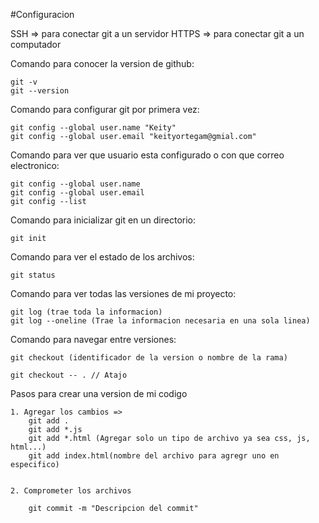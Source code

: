 #Configuracion

SSH => para conectar git a un servidor
HTTPS => para conectar git a un computador

Comando para conocer la version de github:

    git -v
    git --version

Comando para configurar git por primera vez:

    git config --global user.name "Keity"
    git config --global user.email "keityortegam@gmial.com"

Comando para ver que usuario esta configurado o con que correo electronico:

    git config --global user.name
    git config --global user.email 
    git config --list

Comando para inicializar git en un directorio:

    git init    

Comando para ver el estado de los archivos:

    git status

Comando para ver todas las versiones de mi proyecto:

    git log (trae toda la informacion)
    git log --oneline (Trae la informacion necesaria en una sola linea)

Comando para navegar entre versiones:

    git checkout (identificador de la version o nombre de la rama)

    git checkout -- . // Atajo

Pasos para crear una version de mi codigo

    1. Agregar los cambios => 
        git add .
        git add *.js
        git add *.html (Agregar solo un tipo de archivo ya sea css, js, html...)
        git add index.html(nombre del archivo para agregr uno en especifico)


    2. Comprometer los archivos

        git commit -m "Descripcion del commit"






